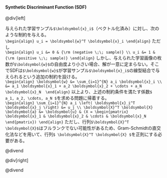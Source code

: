#### Synthetic Discriminant Function (SDF)

@div[left]

与えられた学習サンプル`$\boldsymbol{x}_i$`（ベクトル化済み）に対し、次のような制約を与える。<br>
`\begin{align} u_i = \boldsymbol{w}^T \boldsymbol{x}_i \end{align}`
ただし<br>
`\begin{align} u_i &= 0 & {\rm (negative \;\; sample)} \\ u_i &= 1 & {\rm (positive \;\; sample)} \end{align}`
しかし、与えられた学習画像の枚数が`$\boldsymbol{w}$`の自由度より小さい場合、解が一意に定まらない。そこでSDFは`$\boldsymbol{w}$`が学習サンプル`$\boldsymbol{x}_i$`の線型結合で与えられるという追加の制約を設ける。<br>
`\begin{align} \boldsymbol{w} &= \sum_{i=1}^{N} a_i \boldsymbol{x}_i \\ &= a_1 \boldsymbol{x}_1 + a_2 \boldsymbol{x}_2 + \cdots + a_N \boldsymbol{x}_N  \end{align}`
以上より、上述の制約条件を満たす係数`$ a_1, a_2, \cdots, a_N $`を求める問題に帰着する。<br>
`\begin{align} \sum_{i=1}^{N} a_i \left( \boldsymbol{x}_i^T \boldsymbol{x}_j \right) &= u_j \\ \boldsymbol{X}^T \boldsymbol{X} \boldsymbol{a} &= \boldsymbol{u} & (X = \begin{pmatrix} \boldsymbol{x}_1 & \boldsymbol{x}_2 & \cdots & \boldsymbol{x}_N \end{pmatrix}) \end{align}`
ただし、行列`$\boldsymbol{X}^T \boldsymbol{X}$`はフルランクでない可能性があるため、Gram-Schmidtの直交化法などを用いて、行列`$ \boldsymbol{X}^T \boldsymbol{X} $`を正則にする必要がある。

@divend

@div[right]

@divend
